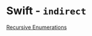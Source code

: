 # Swift - `indirect`

[Recursive Enumerations](https://docs.swift.org/swift-book/LanguageGuide/Enumerations.html#ID536)
